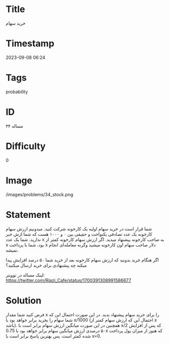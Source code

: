 # Title
خرید سهام
# Timestamp
2023-09-08 06:24
# Tags
probability
# ID
مساله ۳۴
# Difficulty
0
# Image
/images/problems/34_stock.png
# Statement
 شما قرار است در خرید سهام اولیه یک کارخونه شرکت کنید. میدونیم ارزش سهام کارخونه یک عدد تصادفی یکنواخت و حقیقی بین ۰ و ۱۰۰۰ هست که شما ازش خبر ندارید. شما یک عدد x به صاحب کارخونه پیشنهاد میدید. اگر ارزش سهام کارخونه کمتر از  x بود، شما با پرداخت x دلار صاحب سهام اون کارخونه میشید وگرنه معامله‌ای انجام نمیشه.

اگر هنگام خرید بدونید که ارزش سهام کارخونه بعد از خرید شما ۵۰ درصد افزایش پیدا میکنه چه پیشنهادی برای خرید ارسال میکنید؟

لینک مساله در توویتر: https://twitter.com/Riazi_Cafe/status/1700391308991586677

# Solution

فرض کنید شما مقدار x را برای خرید سهام پیشنهاد بدید. در این صورت احتمال این که شما سهام را بخرید برابر خواهد بود با x/1000 (احتمال این که ارزش سهام کمتر از x باشد). همچنین در این صورت میانگین ارزش سهام برابر است با x/2 که پس از افزایش ۵۰ درصدی ارزش میانگین سهام برابر خواهد بود با 0.75x که هنوز از میزان پول پرداخت شده کمتر است. پس بهترین پاسخ برابر است با x=0.

